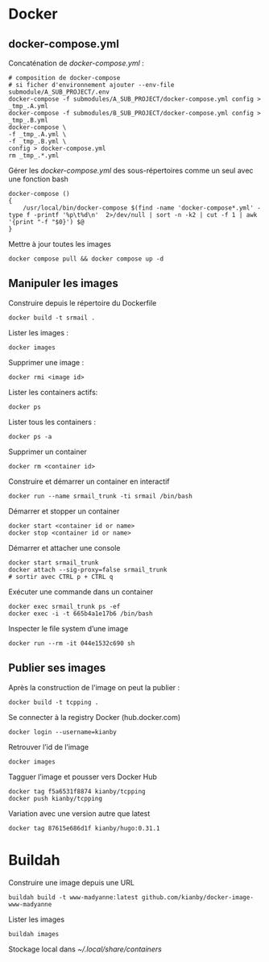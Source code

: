 <!-- title: Les containers -->

# Docker

## docker-compose.yml

Concaténation de *docker-compose.yml* :

    # composition de docker-compose
    # si ficher d'environnement ajouter --env-file submodule/A_SUB_PROJECT/.env 
    docker-compose -f submodules/A_SUB_PROJECT/docker-compose.yml config > _tmp_.A.yml
    docker-compose -f submodules/B_SUB_PROJECT/docker-compose.yml config > _tmp_.B.yml
    docker-compose \
    -f _tmp_.A.yml \
    -f _tmp_.B.yml \
    config > docker-compose.yml
    rm _tmp_.*.yml

Gérer les *docker-compose.yml* des sous-répertoires comme un seul avec une fonction bash

    docker-compose ()
    {
        /usr/local/bin/docker-compose $(find -name 'docker-compose*.yml' -type f -printf '%p\t%d\n'  2>/dev/null | sort -n -k2 | cut -f 1 | awk '{print "-f "$0}') $@
    }

Mettre à jour toutes les images 

    docker compose pull && docker compose up -d

## Manipuler les images

Construire depuis le répertoire du Dockerfile

    docker build -t srmail .

Lister les images :

    docker images

Supprimer une image :

    docker rmi <image id>

Lister les containers actifs:

    docker ps

Lister tous les containers :

    docker ps -a

Supprimer un container

    docker rm <container id>

Construire et démarrer un container en interactif

    docker run --name srmail_trunk -ti srmail /bin/bash

Démarrer et stopper un container

    docker start <container id or name>
    docker stop <container id or name>

Démarrer et attacher une console

    docker start srmail_trunk
    docker attach --sig-proxy=false srmail_trunk
    # sortir avec CTRL p + CTRL q

Exécuter une commande dans un container

    docker exec srmail_trunk ps -ef
    docker exec -i -t 665b4a1e17b6 /bin/bash

Inspecter le file system d’une image

    docker run --rm -it 044e1532c690 sh 

## Publier ses images 

Après la construction de l'image on peut la publier :

    docker build -t tcpping .
    
Se connecter à la registry Docker (hub.docker.com)

    docker login --username=kianby

Retrouver l’id de l’image

    docker images

Tagguer l’image et pousser vers Docker Hub

    docker tag f5a6531f8874 kianby/tcpping
    docker push kianby/tcpping

Variation avec une version autre que latest

    docker tag 87615e686d1f kianby/hugo:0.31.1

# Buildah

Construire une image depuis une URL 

    buildah build -t www-madyanne:latest github.com/kianby/docker-image-www-madyanne

Lister les images 

    buildah images

Stockage local dans *~/.local/share/containers*
